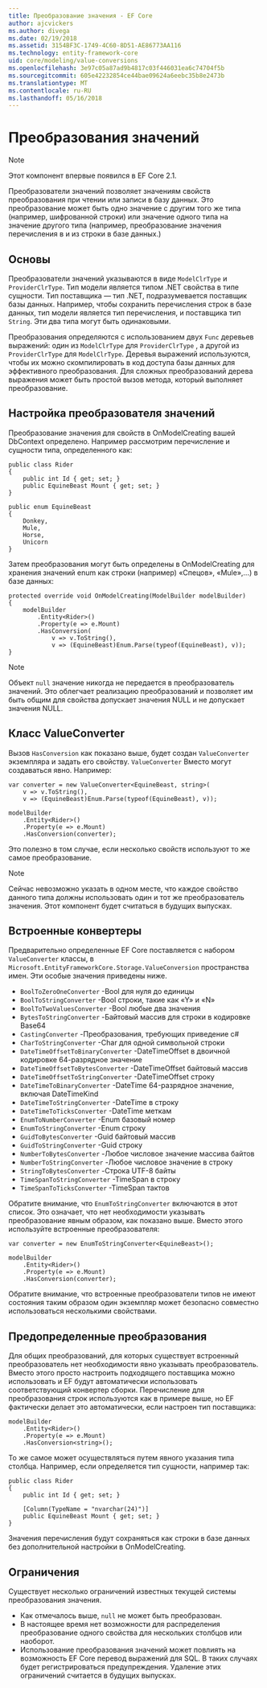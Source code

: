 ```yaml
---
title: Преобразование значения - EF Core
author: ajcvickers
ms.author: divega
ms.date: 02/19/2018
ms.assetid: 3154BF3C-1749-4C60-8D51-AE86773AA116
ms.technology: entity-framework-core
uid: core/modeling/value-conversions
ms.openlocfilehash: 3e97c05a87ad9b4817c03f446031ea6c74704f5b
ms.sourcegitcommit: 605e42232854ce44bae09624a6eebc35b8e2473b
ms.translationtype: MT
ms.contentlocale: ru-RU
ms.lasthandoff: 05/16/2018
---
```

# <a name="value-conversions"></a>Преобразования значений

> [!NOTE]  
> Этот компонент впервые появился в EF Core 2.1.

Преобразователи значений позволяет значениям свойств преобразования при чтении или записи в базу данных. Это преобразование может быть одно значение с другим того же типа (например, шифрованной строки) или значение одного типа на значение другого типа (например, преобразование значения перечисления в и из строки в базе данных.)

## <a name="fundamentals"></a>Основы

Преобразователи значений указываются в виде `ModelClrType` и `ProviderClrType`. Тип модели является типом .NET свойства в типе сущности. Тип поставщика — тип .NET, подразумевается поставщик базы данных. Например, чтобы сохранить перечисления строк в базе данных, тип модели является тип перечисления, и поставщика тип `String`. Эти два типа могут быть одинаковыми.

Преобразования определяются с использованием двух `Func` деревьев выражений: один из `ModelClrType` для `ProviderClrType` , а другой из `ProviderClrType` для `ModelClrType`. Деревья выражений используются, чтобы их можно скомпилировать в код доступа базы данных для эффективного преобразования. Для сложных преобразований дерева выражения может быть простой вызов метода, который выполняет преобразование.

## <a name="configuring-a-value-converter"></a>Настройка преобразователя значений

Преобразование значения для свойств в OnModelCreating вашей DbContext определено. Например рассмотрим перечисление и сущности типа, определенного как:
```Csharp
public class Rider
{
    public int Id { get; set; }
    public EquineBeast Mount { get; set; }
}

public enum EquineBeast
{
    Donkey,
    Mule,
    Horse,
    Unicorn
}
```
Затем преобразования могут быть определены в OnModelCreating для хранения значений enum как строки (например) «Спецов», «Mule»,...) в базе данных:
```Csharp
protected override void OnModelCreating(ModelBuilder modelBuilder)
{
    modelBuilder
        .Entity<Rider>()
        .Property(e => e.Mount)
        .HasConversion(
            v => v.ToString(),
            v => (EquineBeast)Enum.Parse(typeof(EquineBeast), v));
}
```
> [!NOTE]  
> Объект `null` значение никогда не передается в преобразователь значений. Это облегчает реализацию преобразований и позволяет им быть общим для свойства допускает значения NULL и не допускает значения NULL.

## <a name="the-valueconverter-class"></a>Класс ValueConverter

Вызов `HasConversion` как показано выше, будет создан `ValueConverter` экземпляра и задать его свойству. `ValueConverter` Вместо могут создаваться явно. Например:
```Csharp
var converter = new ValueConverter<EquineBeast, string>(
    v => v.ToString(),
    v => (EquineBeast)Enum.Parse(typeof(EquineBeast), v));

modelBuilder
    .Entity<Rider>()
    .Property(e => e.Mount)
    .HasConversion(converter);
```
Это полезно в том случае, если несколько свойств используют то же самое преобразование.

> [!NOTE]  
> Сейчас невозможно указать в одном месте, что каждое свойство данного типа должны использовать один и тот же преобразователь значения. Этот компонент будет считаться в будущих выпусках.

## <a name="built-in-converters"></a>Встроенные конвертеры

Предварительно определенные EF Core поставляется с набором `ValueConverter` классы, в `Microsoft.EntityFrameworkCore.Storage.ValueConversion` пространства имен. Эти особые значения приведены ниже.
* `BoolToZeroOneConverter` -Bool для нуля до единицы
* `BoolToStringConverter` -Bool строки, такие как «Y» и «N»
* `BoolToTwoValuesConverter` -Bool любые два значения
* `BytesToStringConverter` -Байтовый массив для строки в кодировке Base64
* `CastingConverter` -Преобразования, требующих приведение c#
* `CharToStringConverter` -Char для одной символьной строки
* `DateTimeOffsetToBinaryConverter` -DateTimeOffset в двоичной кодировке 64-разрядное значение
* `DateTimeOffsetToBytesConverter` -DateTimeOffset байтовый массив
* `DateTimeOffsetToStringConverter` -DateTimeOffset строку
* `DateTimeToBinaryConverter` -DateTime 64-разрядное значение, включая DateTimeKind
* `DateTimeToStringConverter` -DateTime в строку
* `DateTimeToTicksConverter` -DateTime меткам
* `EnumToNumberConverter` -Enum базовый номер
* `EnumToStringConverter` -Enum строку
* `GuidToBytesConverter` -Guid байтовый массив
* `GuidToStringConverter` -Guid строку
* `NumberToBytesConverter` -Любое числовое значение массива байтов
* `NumberToStringConverter` -Любое числовое значение в строку
* `StringToBytesConverter` -Строка UTF-8 байты
* `TimeSpanToStringConverter` -TimeSpan в строку
* `TimeSpanToTicksConverter` -TimeSpan тактов

Обратите внимание, что `EnumToStringConverter` включаются в этот список. Это означает, что нет необходимости указывать преобразование явным образом, как показано выше. Вместо этого используйте встроенные преобразователя:
```Csharp
var converter = new EnumToStringConverter<EquineBeast>();

modelBuilder
    .Entity<Rider>()
    .Property(e => e.Mount)
    .HasConversion(converter);
```
Обратите внимание, что встроенные преобразователи типов не имеют состояния таким образом один экземпляр может безопасно совместно использоваться несколькими свойствами.

## <a name="pre-defined-conversions"></a>Предопределенные преобразования

Для общих преобразований, для которых существует встроенный преобразователь нет необходимости явно указывать преобразователь. Вместо этого просто настроить подходящего поставщика можно использовать и EF будут автоматически использовать соответствующий конвертер сборки. Перечисление для преобразования строк используются как в примере выше, но EF фактически делает это автоматически, если настроен тип поставщика:
```Csharp
modelBuilder
    .Entity<Rider>()
    .Property(e => e.Mount)
    .HasConversion<string>();
```
То же самое может осуществляться путем явного указания типа столбца. Например, если определяется тип сущности, например так:
```Csharp
public class Rider
{
    public int Id { get; set; }

    [Column(TypeName = "nvarchar(24)")]
    public EquineBeast Mount { get; set; }
}
```
Значения перечисления будут сохраняться как строки в базе данных без дополнительной настройки в OnModelCreating.

## <a name="limitations"></a>Ограничения

Существует несколько ограничений известных текущей системы преобразования значения.
* Как отмечалось выше, `null` не может быть преобразован.
* В настоящее время нет возможности для распределения преобразование одного свойства для нескольких столбцов или наоборот.
* Использование преобразования значений может повлиять на возможность EF Core перевод выражений для SQL. В таких случаях будет регистрироваться предупреждения.
Удаление этих ограничений считается в будущих выпусках.
